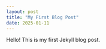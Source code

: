 ```yaml
---
layout: post
title: "My First Blog Post"
date: 2025-01-11
---
```

Hello! This is my first Jekyll blog post.

